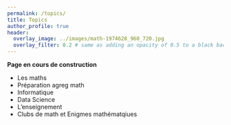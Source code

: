 ```yaml
---
permalink: /topics/
title: Topics
author_profile: true
header:
  overlay_image: ../images/math-1974628_960_720.jpg
  overlay_filter: 0.2 # same as adding an opacity of 0.5 to a black background
---
```

**Page en cours de construction**

- Les maths
- Préparation agreg math
- Informatique
- Data Science
- L’enseignement
- Clubs de math et Enigmes mathématqiues